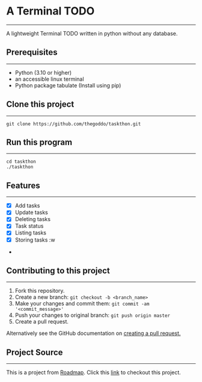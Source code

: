 # A Terminal TODO

---

A lightweight Terminal TODO written in python without any database.

## Prerequisites

---
 - Python (3.10 or higher)
 - an accessible linux terminal
 - Python package tabulate (Install using pip)




## Clone this project

---
```shell
git clone https://github.com/thegoddo/taskthon.git
```

## Run this program

---
```shell
cd taskthon
./taskthon
```

## Features

---

- [x] Add tasks
- [x] Update tasks
- [x] Deleting tasks
- [x] Task status
- [x] Listing tasks
- [x] Storing tasks
:w
- 
## Contributing to this project

---
 1. Fork this repository.
2. Create a new branch: ```git checkout -b <branch_name>```
3. Make your changes and commit them: ```git commit -am '<commit_message>'```
4. Push your changes to original branch: ```git push origin master```
5. Create a pull request.

Alternatively see the GitHub documentation on [creating a pull request.](https://help.github.com/en/github/collaborating-with-issues-and-pull-requests/creating-a-pull-request)

## Project Source

--- 

This is a project from [Roadmap](https://www.roadmap.sh). Click this [link](https://roadmap.sh/projects/task-tracker) to checkout this project.
